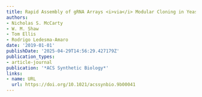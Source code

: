 ```yaml
---
title: Rapid Assembly of gRNA Arrays <i>via</i> Modular Cloning in Yeast
authors:
- Nicholas S. McCarty
- W. M. Shaw
- Tom Ellis
- Rodrigo Ledesma‐Amaro
date: '2019-01-01'
publishDate: '2025-04-29T14:56:29.427179Z'
publication_types:
- article-journal
publication: '*ACS Synthetic Biology*'
links:
- name: URL
  url: https://doi.org/10.1021/acssynbio.9b00041
---
```


